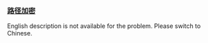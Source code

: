 ### [路径加密](https://leetcode.com/problems/ti-huan-kong-ge-lcof)

<p>English description is not available for the problem. Please switch to Chinese.</p>
